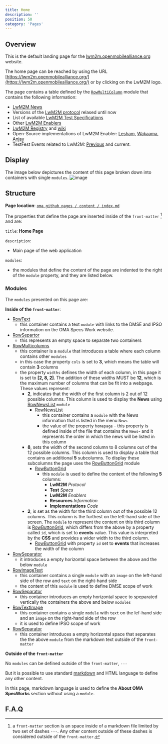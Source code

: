 ```yaml
---
title: Home
description: ''
position: 50
category: 'Pages'
---
```


## Overview
This is the default landing page for the [lwm2m.openmobilealliance.org](https://lwm2m.openmobilealliance.org/) website.

The home page can be reached by using the URL [https://lwm2m.openmobilealliance.org/](https://lwm2m.openmobilealliance.org/) or by clicking on the LwM2M logo.

The page contains a table defined by the [`RowMultiColumn`](https://openmobilealliance.github.io/githubpages-doc-guidelines/RowMultiColumns) module that contains the following information:
* [LwM2M News](https://lwm2m.openmobilealliance.org/news/)
* Versions of the [LwM2M protocol](https://guidelines.openmobilealliance.org/#v12-functionality) relased until now
* List of available [LwM2M Test Specifications](http://www.openmobilealliance.org/release/LightweightM2M/ETS/)
* Other [LwM2M Enablers](https://guidelines.openmobilealliance.org/enablers)
* [LwM2M Registry](https://technical.openmobilealliance.org/OMNA/LwM2M/LwM2MRegistry.html) and [wiki](https://github.com/OpenMobileAlliance/OMA_LwM2M_for_Developers/wiki)
* Open-Source implementations of LwM2M Enabler: [Lesham](https://github.com/eclipse/leshan), [Wakaama](https://github.com/eclipse/wakaama), [Anjay](https://github.com/AVSystem/Anjay)
* TestFest Events related to LwM2M: [Previous](https://github.com/OpenMobileAlliance/OMA_LwM2M_for_Developers/wiki/Virtual-TestFest-Mar-2021) and current.

## Display
The image below depictures the content of this page broken down into containers with single `modules`.
![image](https://user-images.githubusercontent.com/3258579/147797014-ba8f9fc6-ddfb-4a97-b056-c8d2e204bbab.png)

## Structure
**Page location**: [`oma_github_pages / content / index.md`](https://raw.githubusercontent.com/OpenMobileAlliance/oma_github_pages/main/content/index.md)

The properties that define the page are inserted inside of the `front-matter` [^1] and are:

  `title`:   **Home Page**

  `description`:

  * Main page of the web application

  `modules`: 

  * the modules that define the content of the page are indented to the right of the `module` property, and they are listed below.

### Modules

The `modules` presented on this page are:

**Inside of the `front-matter`**:

* [RowText](https://openmobilealliance.github.io/githubpages-doc-guidelines/RowText)
  * this container contains a text `module` with links to the DMSE and IPSO information on the OMA Specs Work website.
* [RowSepartor](https://openmobilealliance.github.io/githubpages-doc-guidelines/RowSeparator)
  * this represents an empty space to separate two containers
* [RowMulticolumns](https://openmobilealliance.github.io/githubpages-doc-guidelines/RowMultiColumns)
  * this container is a `module` that introduces a table where each column contains other `modules` 
  * in this case the property `cols` is set to **3**, which means the table will contain **3** columns
  * the property `widths` defines the width of each column, in this page it is set to **[2, 8, 2]**. The addition of these widths MUST be **12**, which is the maximum number of columns that can be fit into a webpage. These values represent:
    * **2**, indicates that the width of the first column is 2 out of 12 possible columns. This column is used to display the **News** using [RowNewsList](https://openmobilealliance.github.io/githubpages-doc-guidelines/RowNewList) `module`
      * [RowNewsList](https://openmobilealliance.github.io/githubpages-doc-guidelines/RowNewList)
        * this container contains a `module` with the News information that is listed in the menu `News`
        * the value of the property `homepage` - this property is defined inside of the file that contains the `News`- and it represents the order in which the news will be listed in this column
    * **8**, sets the width of the second column to 8 columns out of the 12 possible columns. This column is used to display a table that contains an additional **5** subcolumns. To display these subcolumns the page uses the [RowButtonGrid](https://openmobilealliance.github.io/githubpages-doc-guidelines/RowButtonGrid) module
      * [RowButtonGrid](https://openmobilealliance.github.io/githubpages-doc-guidelines/RowButtonGrid)
        * this `module` is used to define the content of the following **5** columns:
          * **LwM2M** *Protocol*
          * **Test** *Specs*
          * **LwM2M** *Enablers*
          * **Resources** *Information*
          * **Implementations** *Code*
    * **2**, is set as the width for the third column out of the possible 12 columns. This column is the furthest on the left-hand side of the screen. The `module` to represent the content on this third column is [RowButtonGrid](https://openmobilealliance.github.io/githubpages-doc-guidelines/RowButtonGrid), which differs from the above by a property called `id`, which is set to **events** value. This value is interpreted by the **CSS** and provides a wider width to the third column.
        * [RowButtonGrid](https://openmobilealliance.github.io/githubpages-doc-guidelines/RowButtonGrid) with property `id` set to **events** that increases the width of the column
* [RowSeparator](https://openmobilealliance.github.io/githubpages-doc-guidelines/RowSeparator)
  * it introduces a empty horizontal space between the above and the below `module`
* [RowImageText](https://openmobilealliance.github.io/githubpages-doc-guidelines/RowImageText)
  * this container contains a single `module` with an `image` on the left-hand side of the row and `text` on the right-hand side
  * the content of this `module` is used to define DMSE scope of work
* [RowSeparator](https://openmobilealliance.github.io/githubpages-doc-guidelines/RowSeparator)
  * this container introduces an empty horizontal space to speparated vertically the containers the above and below `modules`
* [RowTextImage](https://openmobilealliance.github.io/githubpages-doc-guidelines/RowTextImage)
  * this container contains a single `module` with `text` on the lef-hand side and an `image` on the right-hand side of the row
  * it is used to define IPSO scope of work
* [RowSeparator](https://openmobilealliance.github.io/githubpages-doc-guidelines/RowSeparator)
  * this container introduces a empty horizontal space that separates the the above `module` from the markdown text outside of the `front-matter`

**Outside of the `front-matter`**

No `modules` can be defined outside of the `front-matter`, `---`

But it is possible to use standard [markdown](https://raw.githubusercontent.com/OpenMobileAlliance/oma_github_pages/main/content/index.md) and HTML language to define any other content.

In this page, markdown language is used to define the **About OMA SpecWorks** section without using a `module`.


## F.A.Q


[^1]: a `front-matter` section is an space inside of a markdown file limited by  two set of dashes `---`. Any other content outside of these dashes is considered outside of the `front-matter`.